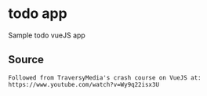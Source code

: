 # todo app
Sample todo vueJS app

## Source
```
Followed from TraversyMedia's crash course on VueJS at: https://www.youtube.com/watch?v=Wy9q22isx3U
```
